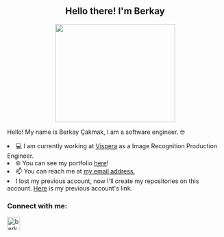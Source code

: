 <h2 align="center">Hello there! I'm Berkay</h1>
<div align="center"><img src="https://c.tenor.com/oC_e7R9GvZ8AAAAC/rick-and-morty-rtj.gif" width="280" height="230"  /> </div>


Hello! My name is Berkay Çakmak, I am a software engineer. 🤓
<li> 💻 I am currently working at <a href="https://vispera.co/">Vispera</a> as a Image Recognition Production Engineer.</li>
<li> 🌐 You can see my portfolio <a href="https://berkaycakmak.com/">here</a>!</li>
<li> 📫 You can reach me at <a href="mailto:contact@berkaycakmak.com">my email address.</a> </li>

<li> I lost my previous account, now I'll create my repositories on this account. <a href="https://github.com/berkaycakmak">Here</a> is my previous account's link.  </li>

<h3 align="left">Connect with me:</h3>
<p align="left">
<a href="https://www.linkedin.com/in/berkay-cakmak/" target="blank" rel=”noopener”><img align="center" src="https://upload.wikimedia.org/wikipedia/commons/c/ca/LinkedIn_logo_initials.png" alt="berkaycakmak" height="30" width="30" /></a>
